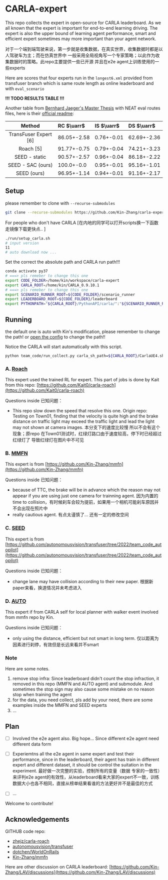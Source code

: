 # CARLA-expert

This repo collects the expert in open-source for CARLA leaderboard. As we all known that the expert is important for end-to-end learning driving. The expert is also the upper bound of learning agent performance, smart and efficient expert sometimes may more important than your agent network. 

对于一个端到端驾驶来说，第一步就是收集数据，在真实世界，收集数据时都是以人驾驶车为主；而在仿真世界中 一般采用全局视角写一个专家策略；以此作为收集数据时的策略。此repo主要提供一些已开源 并且在e2e agent上训练使用的一些experts

Here are scores that four experts run in the `longest6.xml` provided from transfuser branch which is same route length as online leaderboard and with `eval_scenario`

**!!! TODO RESULTS TABLE !!!**



Another table from [Bernhard Jaeger's Master Thesis](https://kait0.github.io/assets/pdf/master_thesis_bernhard_jaeger.pdf) with NEAT eval routes files, here is their [official readme](https://github.com/autonomousvision/transfuser/blob/2022/team_code_autopilot/README.md):

|        Method         | RC $\uarr$  | IS $\uarr$ | DS $\uarr$  |
| :-------------------: | :---------- | :--------- | :---------- |
| TransFuser Expert [6] | 86.05+-2.58 | 0.76+-0.01 | 62.69+-2.36 |
|       Roach [5]       | 91.77+-0.75 | 0.79+-0.04 | 74.21+-3.23 |
|     SEED - static     | 90.57+-2.57 | 0.96+-0.04 | 86.18+-2.22 |
|   SEED - SAC (ours)   | 100.0+-0.0  | 0.95+-0.01 | 95.16+-1.01 |
|      SEED (ours)      | 96.95+-1.14 | 0.94+-0.01 | 91.16+-2.17 |

## Setup

please remember to clone with `--recurse-submodules`

```bash
git clone --recurse-submodules https://github.com/Kin-Zhang/carla-expert
```

For people who don't have CARLA [在内地的同学可以打开scripts换一下函数 走镜像下载更快点.. ]

```bash
./run/setup_carla.sh
# input version
11
# auto download now ...
```

Set the correct the absolute path and CARLA run path!!!

```bash
conda activate py37
# ===> pls remeber to change this one
export CODE_FOLDER=/home/kin/workspace/carla-expert
export CARLA_ROOT=/home/kin/CARLA_0.9.10.1
# ===> pls remeber to change this one
export SCENARIO_RUNNER_ROOT=${CODE_FOLDER}/scenario_runner
export LEADERBOARD_ROOT=${CODE_FOLDER}/leaderboard
export PYTHONPATH="${CARLA_ROOT}/PythonAPI/carla/":"${SCENARIO_RUNNER_ROOT}":"${LEADERBOARD_ROOT}":"${CARLA_ROOT}/PythonAPI/carla/dist/carla-0.9.10-py3.7-linux-x86_64.egg":"${CODE_FOLDER}/team_code":${PYTHONPATH}
```

## Running
the default one is auto with Kin's modification, please remember to change the path! or [open the config](team_code/config/collect.yaml) to change the path!!

Notice the CARLA will start automatically with this script.

```bash
python team_code/run_collect.py carla_sh_path=${CARLA_ROOT}/CarlaUE4.sh absolute_path=${CODE_FOLDER}
```

### A. [Roach](https://github.com/zhejz/carla-roach)
This expert used the trained RL for expert. This part of jobs is done by Kait from this repo: [https://github.com/Kait0/carla-roach](https://github.com/Kait0/carla-roach)



Questions inside 已知问题：

- This repo slow down the speed that resolve this one. Origin repo: Testing on Town01, finding that the velocity is quite high and the brake distance on traffic light may exceed the traffic light and lead the light may not shown at camera images. 本分支下的速度比较慢 所以不会有这个现象；原repo 在Town01测试时，红绿灯路口由于速度较高，停下时已经超过红绿灯了 导致红绿灯在图片中不可见

### B. [MMFN](https://github.com/Kin-Zhang/mmfn)

This expert is from [https://github.com/Kin-Zhang/mmfn](https://github.com/Kin-Zhang/mmfn)



Questions inside 已知问题：

- because of TTC, the brake will be in advance which the reason may not appear if you are using just one camera for trainning agent. 因为内置的time to collision，有时候刹车会较为提前，如果用一个相机可能刹车原因并不会出现在照片中
- really cautious agent. 有点太谨慎了... 还有一定的修改空间

### C. [SEED](https://github.com/autonomousvision/transfuser/tree/2022/team_code_autopilot)

This expert is from [https://github.com/autonomousvision/transfuser/tree/2022/team_code_autopilot](https://github.com/autonomousvision/transfuser/tree/2022/team_code_autopilot)



Questions inside 已知问题：

- change lane may have collision according to their new paper. 根据新paper来看，换道情况并未考虑进入

### D. [AUTO](https://github.com/carla-simulator/carla/blob/master/PythonAPI/carla/agents/navigation/local_planner.py)

This expert if from CARLA self for local planner with walker event involved from mmfn repo by Kin.



Questions inside 已知问题：

- only using the distance, efficient but not smart in long term. 仅以距离为因素进行刹停，有效但是长远来看并不smart

### Note
Here are some notes.

1. remove stop infra: Since leaderboard didn't count the stop infraction, it removed in this repo (MMFN and AUTO agent) and submodule. And sometimes the stop sign may also cause some mistake on no reason stop when training the agent
2. for the data, you need collect, pls add by your need, there are some examples inside the MMFN and SEED experts
3. ...


## Plan

- [ ] Involved the e2e agent also. Big hope... Since different e2e agent need different data form
- [ ] Experiemtns all the e2e agent in same expert and test their performance, since in the leaderboard, their agent has train in different expert and different dataset, it should be control the suitation in the experiment. 最好做一次完整的实验，控制所有的变量（数据 专家的一致性） 来评判e2e agent的有效性，从leaderboard看来大家的expert不一致，训练数据大小也各不相同，直接从榜单结果看谁的方法更好并不是最佳的方式
- [ ] ...


Welcome to contribute!

## Acknowledgements

GITHUB code repo:
- [zhejz/carla-roach](https://github.com/zhejz/carla-roach)
- [autonomousvision/transfuser](https://github.com/autonomousvision/transfuser)
- [dotchen/WorldOnRails](https://github.com/dotchen/WorldOnRails)
- [Kin-Zhang/mmfn](https://github.com/Kin-Zhang/mmfn)

Here are other discussion on CARLA leaderboard: [https://github.com/Kin-Zhang/LAV/discussions](https://github.com/Kin-Zhang/LAV/discussions)

